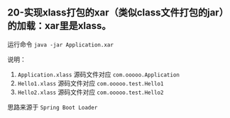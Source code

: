 ## 20-实现xlass打包的xar（类似class文件打包的jar）的加载：xar里是xlass。

运行命令 `java -jar Application.xar`

说明：

1. `Application.xlass` 源码文件对应 `com.ooooo.Application`
1. `Hello1.xlass` 源码文件对应 `com.ooooo.test.Hello1`
1. `Hello2.xlass` 源码文件对应 `com.ooooo.test.Hello2`

思路来源于 `Spring Boot Loader`